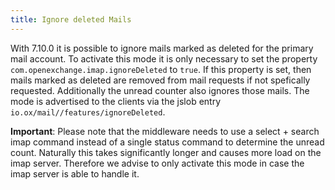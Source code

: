 ```yaml
---
title: Ignore deleted Mails
---
```


With 7.10.0 it is possible to ignore mails marked as deleted for the primary mail account. To activate this mode it is only necessary to set the property 
`com.openexchange.imap.ignoreDeleted` to `true`. If this property is set, then mails marked as deleted are removed from mail requests if not spefically requested. 
Additionally the unread counter also ignores those mails. The mode is advertised to the clients via the jslob entry `io.ox/mail//features/ignoreDeleted`. 

**Important**: Please note that the middleware needs to use a select + search imap command instead of a single status command to determine the unread count. Naturally this takes significantly longer
and causes more load on the imap server. Therefore we advise to only activate this mode in case the imap server is able to handle it.


